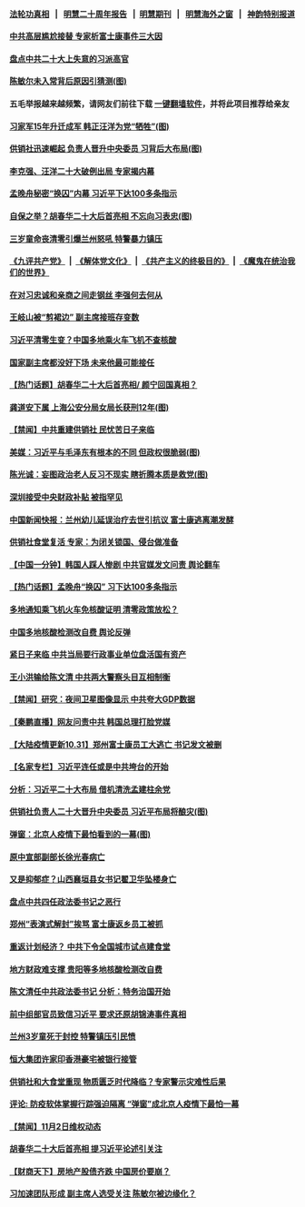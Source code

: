 #### [法轮功真相](https://github.com/gfw-breaker/truth/blob/master/README.md?t=0) &nbsp;&nbsp;|&nbsp;&nbsp; [明慧二十周年报告](https://github.com/gfw-breaker/mh-reports/blob/master/README.md?t=0) &nbsp;&nbsp;|&nbsp;&nbsp;[明慧期刊](https://github.com/gfw-breaker/mh-qikan) &nbsp;&nbsp;|&nbsp;&nbsp; [明慧海外之窗](https://github.com/gfw-breaker/mh-news/blob/master/README.md?t=0) &nbsp;&nbsp;|&nbsp;&nbsp; [神韵特别报道](https://github.com/gfw-breaker/mh-news/blob/master/shenyun.md?t=0)
#### [ 中共高层尴尬接替 专家析富士康事件三大因](https://github.com/gfw-breaker/banned-news1/blob/master/pages/prog204/a103566198.md)
#### [ 盘点中共二十大上失意的习派高官](https://github.com/gfw-breaker/banned-news1/blob/master/pages/prog204/a103566167.md)
#### [ 陈敏尔未入常背后原因引猜测(图)](https://github.com/gfw-breaker/banned-news1/blob/master/pages/p2/1020656.md)
#### 五毛举报越来越频繁，请网友们前往下载 [一键翻墙软件](https://github.com/gfw-breaker/ssr-accounts)，并将此项目推荐给亲友
#### [ 习家军15年升迁成军 韩正汪洋为党“牺牲”(图)](https://github.com/gfw-breaker/banned-news1/blob/master/pages/p2/1019867.md)
#### [ 供销社迅速崛起 负责人晋升中央委员 习背后大布局(图)](https://github.com/gfw-breaker/banned-news1/blob/master/pages/p2/1020612.md)
#### [ 李克强、汪洋二十大破例出局 专家揭内幕](https://github.com/gfw-breaker/banned-news1/blob/master/pages/prog204/a103566339.md)
#### [ 孟晚舟秘密“换囚”内幕 习近平下达100多条指示](https://github.com/gfw-breaker/banned-news1/blob/master/pages/prog204/a103566292.md)
#### [ 自保之举？胡春华二十大后首亮相 不忘向习表忠(图)](https://github.com/gfw-breaker/banned-news1/blob/master/pages/p2/1020685.md)
#### [ 三岁童命丧清零引爆兰州怒吼 特警暴力镇压](https://github.com/gfw-breaker/banned-news1/blob/master/pages/prog204/a103566064.md)
#### [《九评共产党》](https://github.com/begood0513/9ping.md/blob/master/README.md) &nbsp;|&nbsp; [《解体党文化》](../../../../jtdwh.md/blob/master/README.md)  &nbsp;|&nbsp; [《共产主义的终极目的》](../../../../gczydzjmd.md/blob/master/README.md) &nbsp;|&nbsp; [《魔鬼在统治我们的世界》](../../../../mgztzwmdsj.md/blob/master/README.md) 
#### [ 在对习忠诚和亲商之间走钢丝 李强何去何从](https://github.com/gfw-breaker/banned-news1/blob/master/pages/nsc413/n13858202.md)
#### [ 王岐山被“剪裙边” 副主席接班存变数](https://github.com/gfw-breaker/banned-news1/blob/master/pages/prog204/a103566409.md)
#### [ 习近平清零生变？中国多地乘火车飞机不查核酸](https://github.com/gfw-breaker/banned-news1/blob/master/pages/prog204/a103566410.md)
#### [ 国家副主席都没好下场 未来他最可能接任](https://github.com/gfw-breaker/banned-news1/blob/master/pages/soh5/667971.md)
#### [ 【热门话题】胡春华二十大后首亮相/ 颜宁回国真相？](https://github.com/gfw-breaker/banned-news1/blob/master/pages/prog204/a103565586.md)
#### [ 龚道安下属 上海公安分局女局长获刑12年(图)](https://github.com/gfw-breaker/banned-news1/blob/master/pages/p2/1020708.md)
#### [ 【禁闻】中共重建供销社 民忧苦日子来临](https://github.com/gfw-breaker/banned-news1/blob/master/pages/prog204/a103565742.md)
#### [ 美媒：习近平与毛泽东有根本的不同 但政权很脆弱(图)](https://github.com/gfw-breaker/banned-news1/blob/master/pages/p2/1020782.md)
#### [ 陈光诚：妄图政治老人反习不现实 瞎折腾本质是救党(图)](https://github.com/gfw-breaker/banned-news1/blob/master/pages/p2/1020626.md)
#### [ 深圳接受中央财政补贴 被指罕见](https://github.com/gfw-breaker/banned-news1/blob/master/pages/nsc413/n13858387.md)
#### [ 中国新闻快报：兰州幼儿延误治疗去世引抗议 富士康逃离潮发酵](https://github.com/gfw-breaker/banned-news1/blob/master/pages/prog204/a103566196.md)
#### [ 供销社食堂复活 专家：为闭关锁国、侵台做准备](https://github.com/gfw-breaker/banned-news1/blob/master/pages/prog204/a103566366.md)
#### [ 【中国一分钟】韩国人踩人惨剧 中共官媒发文问责 舆论翻车](https://github.com/gfw-breaker/banned-news1/blob/master/pages/prog204/a103566191.md)
#### [ 【热门话题】孟晚舟“换囚” 习下达100多条指示](https://github.com/gfw-breaker/banned-news1/blob/master/pages/prog204/a103566351.md)
#### [ 多地通知乘飞机火车免核酸证明 清零政策放松？](https://github.com/gfw-breaker/banned-news1/blob/master/pages/nsc413/n13857323.md)
#### [ 中国多地核酸检测改自费 舆论反弹](https://github.com/gfw-breaker/banned-news1/blob/master/pages/prog204/a103566419.md)
#### [ 紧日子来临 中共当局要行政事业单位盘活国有资产](https://github.com/gfw-breaker/banned-news1/blob/master/pages/prog204/a103565712.md)
#### [ 王小洪输给陈文清 中共两大警察头目互相制衡](https://github.com/gfw-breaker/banned-news1/blob/master/pages/nsc413/n13857674.md)
#### [ 【禁闻】研究：夜间卫星图像显示 中共夸大GDP数据](https://github.com/gfw-breaker/banned-news1/blob/master/pages/prog204/a103565744.md)
#### [ 【秦鹏直播】网友问责中共 韩国总理打脸党媒](https://github.com/gfw-breaker/banned-news1/blob/master/pages/nsc413/n13858170.md)
#### [ 【大陆疫情更新10.31】郑州富士康员工大逃亡 书记发文被删](https://github.com/gfw-breaker/banned-news1/blob/master/pages/prog204/a103543040.md)
#### [ 【名家专栏】习近平连任或是中共垮台的开始](https://github.com/gfw-breaker/banned-news1/blob/master/pages/nsc413/n13857949.md)
#### [ 分析：习近平二十大布局 借机清洗孟建柱余党](https://github.com/gfw-breaker/banned-news1/blob/master/pages/prog204/a103565489.md)
#### [ 供销社负责人二十大晋升中央委员 习近平布局将酿灾(图)](https://github.com/gfw-breaker/banned-news1/blob/master/pages/p2/1020741.md)
#### [ 弹窗：北京人疫情下最怕看到的一幕(图)](https://github.com/gfw-breaker/banned-news1/blob/master/pages/p1/1020723.md)
#### [ 原中宣部副部长徐光春病亡](https://github.com/gfw-breaker/banned-news1/blob/master/pages/p2/1020689.md)
#### [ 又是抑郁症？山西襄垣县女书记翟卫华坠楼身亡](https://github.com/gfw-breaker/banned-news1/blob/master/pages/p2/1020696.md)
#### [ 盘点中共四任政法委书记之恶行](https://github.com/gfw-breaker/banned-news1/blob/master/pages/soh5/667914.md)
#### [ 郑州“表演式解封”挨骂 富士康返乡员工被抓](https://github.com/gfw-breaker/banned-news1/blob/master/pages/prog204/a103565796.md)
#### [ 重返计划经济？ 中共下令全国城市试点建食堂](https://github.com/gfw-breaker/banned-news1/blob/master/pages/prog204/a103565700.md)
#### [ 地方财政难支撑 贵阳等多地核酸检测改自费](https://github.com/gfw-breaker/banned-news1/blob/master/pages/prog204/a103565855.md)
#### [ 陈文清任中共政法委书记 分析：特务治国开始](https://github.com/gfw-breaker/banned-news1/blob/master/pages/nsc413/n13858478.md)
#### [ 前中组部官员致信习近平 要求还原胡锦涛事件真相](https://github.com/gfw-breaker/banned-news1/blob/master/pages/prog204/a103564541.md)
#### [ 兰州3岁童死于封控 特警镇压引民愤](https://github.com/gfw-breaker/banned-news1/blob/master/pages/prog204/a103565574.md)
#### [ 恒大集团许家印香港豪宅被银行接管](https://github.com/gfw-breaker/banned-news1/blob/master/pages/prog204/a103566349.md)
#### [ 供销社和大食堂重现 物质匮乏时代降临？专家警示灾难性后果](https://github.com/gfw-breaker/banned-news1/blob/master/pages/soh5/667845.md)
#### [ 评论: 防疫软体掌握行踪强迫隔离 “弹窗”成北京人疫情下最怕一幕](https://github.com/gfw-breaker/banned-news1/blob/master/pages/prog204/a103565972.md)
#### [ 【禁闻】11月2日维权动态](https://github.com/gfw-breaker/banned-news1/blob/master/pages/prog204/a103565753.md)
#### [ 胡春华二十大后首亮相 提习近平论述引关注](https://github.com/gfw-breaker/banned-news1/blob/master/pages/prog204/a103565404.md)
#### [ 【财商天下】房地产股债齐跌 中国房价要崩？](https://github.com/gfw-breaker/banned-news1/blob/master/pages/nsc413/n13858185.md)
#### [ 习加速团队形成 副主席人选受关注 陈敏尔被边缘化？](https://github.com/gfw-breaker/banned-news1/blob/master/pages/prog204/a103565373.md)
